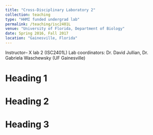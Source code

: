 ```yaml
---
title: "Cross-Disciplinary Laboratory 2"
collection: teaching
type: "HHMI funded undergrad lab"
permalink: /teaching/isc2401L
venue: "University of Florida, Department of Biology"
date: Spring 2016, Fall 2017
location: "Gainesville, Florida"
---
```


 Instructor– X lab 2 (ISC2401L)
Lab coordinators: Dr. David Jullian, Dr. Gabriela Waschewsky (UF Gainesville) 


Heading 1
======

Heading 2
======

Heading 3
======
	           		           
		
